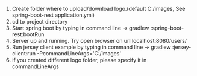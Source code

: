 1. Create folder where to upload/download logo.(default C:/images, See spring-boot-rest application.yml) <br />
2. cd to project directory <br />
3. Start spring boot by typing in command line -> gradlew :spring-boot-rest:bootRun <br />
4. Server up and running. Try open browser on url localhost:8080/users/ <br />
5. Run jersey client example by typing in command line -> gradlew :jersey-client:run -PcommandLineArgs='C:/images' <br />
6. if you created different logo folder, please specify it in commandLineArgs <br />
